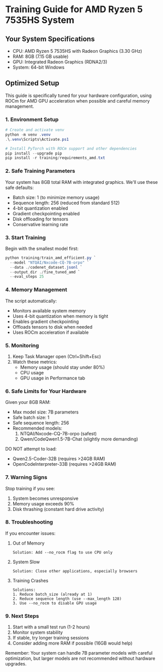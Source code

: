 # Training Guide for AMD Ryzen 5 7535HS System

## Your System Specifications
- CPU: AMD Ryzen 5 7535HS with Radeon Graphics (3.30 GHz)
- RAM: 8GB (7.15 GB usable)
- GPU: Integrated Radeon Graphics (RDNA2/3)
- System: 64-bit Windows

## Optimized Setup

This guide is specifically tuned for your hardware configuration, using ROCm for AMD GPU acceleration when possible and careful memory management.

### 1. Environment Setup

```powershell
# Create and activate venv
python -m venv .venv
.\.venv\Scripts\Activate.ps1

# Install PyTorch with ROCm support and other dependencies
pip install --upgrade pip
pip install -r training/requirements_amd.txt
```

### 2. Safe Training Parameters

Your system has 8GB total RAM with integrated graphics. We'll use these safe defaults:

- Batch size: 1 (to minimize memory usage)
- Sequence length: 256 (reduced from standard 512)
- 4-bit quantization enabled
- Gradient checkpointing enabled
- Disk offloading for tensors
- Conservative learning rate

### 3. Start Training

Begin with the smallest model first:

```powershell
python training/train_amd_efficient.py `
  --model "NTQAI/Nxcode-CQ-7B-orpo" `
  --data ./codenet_dataset.jsonl `
  --output_dir ./fine_tuned_amd `
  --eval_steps 25
```

### 4. Memory Management

The script automatically:
- Monitors available system memory
- Uses 4-bit quantization when memory is tight
- Enables gradient checkpointing
- Offloads tensors to disk when needed
- Uses ROCm acceleration if available

### 5. Monitoring

1. Keep Task Manager open (Ctrl+Shift+Esc)
2. Watch these metrics:
   - Memory usage (should stay under 80%)
   - CPU usage
   - GPU usage in Performance tab

### 6. Safe Limits for Your Hardware

Given your 8GB RAM:
- Max model size: 7B parameters
- Safe batch size: 1
- Safe sequence length: 256
- Recommended models:
  1. NTQAI/Nxcode-CQ-7B-orpo (safest)
  2. Qwen/CodeQwen1.5-7B-Chat (slightly more demanding)

DO NOT attempt to load:
- Qwen2.5-Coder-32B (requires >24GB RAM)
- OpenCodeInterpreter-33B (requires >24GB RAM)

### 7. Warning Signs

Stop training if you see:
1. System becomes unresponsive
2. Memory usage exceeds 90%
3. Disk thrashing (constant hard drive activity)

### 8. Troubleshooting

If you encounter issues:

1. Out of Memory
   ```
   Solution: Add --no_rocm flag to use CPU only
   ```

2. System Slow
   ```
   Solution: Close other applications, especially browsers
   ```

3. Training Crashes
   ```
   Solutions:
   1. Reduce batch_size (already at 1)
   2. Reduce sequence length (use --max_length 128)
   3. Use --no_rocm to disable GPU usage
   ```

### 9. Next Steps

1. Start with a small test run (1-2 hours)
2. Monitor system stability
3. If stable, try longer training sessions
4. Consider adding more RAM if possible (16GB would help)

Remember: Your system can handle 7B parameter models with careful optimization, but larger models are not recommended without hardware upgrades.